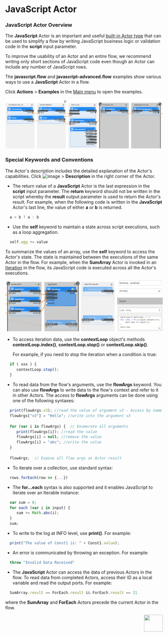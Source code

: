 # JavaScript Actor

### JavaScript Actor Overview

The **JavaScript** Actor is an important and useful [built-in Actor type](../04_built_in_actor_types.md) that can be used to simplify a flow by writing JavaScript business logic or validation code in the **script** input parameter.

To improve the usability of an Actor and an entire flow, we recommend writing only short sections of JavaScript code even though an Actor can include any number of  JavaScript rows.  

The **javascript.flow** and **javascript-advanced.flow** examples show various ways to use a **JavaScript** Actor in a flow.

Click **Actions** > **Examples** in the [Main menu](../18_broadway_flow_window.md#main-menu) to open the examples. 

<img src="../images/99_actors_01_1.PNG" alt="image" style="zoom:80%;" />


### Special Keywords and Conventions

The Actor's description includes the detailed explanation of the Actor's capabilities. Click ![image](../images/99_19_dots.PNG) > **Description** in the right corner of the Actor.

- The return value of a **JavaScript** Actor is the last expression in the **script** input parameter. The **return** keyword should not be written in the script whereby the **result** output parameter is used to return the Actor's result. For example, when the following code is written in the **JavaScript** Actor's last line, the value of either **a** or **b** is returned. 

```javascript
  a > b ? a : b
```

- Use the **self** keyword to maintain a state across script executions, such as a loop aggregation. 

```javascript
  self.agg += value 
```

To summarize the values of an array, use the **self** keyword to access the Actor's state. The state is maintained between the executions of the same Actor in the flow. For example, when the **SumArray** Actor is invoked in an [Iteration](../21_iterations.md) in the flow, its JavaScript code is executed across all the Actor's executions.

<img src="../images/99_actors_01_2.PNG" alt="image" style="zoom:80%;" />

- To access iteration data, use the **contextLoop** object's methods **contextLoop.index()**, **contextLoop.stop()** or **contextLoop.skip()**. 

  For example, if you need to stop the iteration when a condition is true:

```javascript
  if ( xxx ) {
     contextLoop.stop();
  }
```

- To read data from the flow's arguments, use the **flowArgs** keyword. You can also use **flowArgs** to write data to the flow's context and refer to it in other Actors. The access to **flowArgs** arguments can be done using one of the following syntaxes: 

```javascript
  print(flowArgs.v3); //read the value of argument v3 - Access by name
  flowArgs["v3"] = "Hello"; //write into the argument v3

  for (var i in flowArgs) {  // Enumerate all arguments
     print(flowArgs[i]); //read the value
     flowArgs[i] = null; //remove the value
     flowArgs[i] = "abc"; //write the value
  }

  flowArgs;  // Expose all flow args as Actor result 
```

- To iterate over a collection, use standard syntax: 

```javascript
  rows.forEach(row => {...}) 
```

- The **for...each** syntax is also supported and it enables JavaScript to iterate over an Iterable instance: 

```javascript
  var sum = 0;
  for each (var i in input) {
     sum += Math.abs(i);
  }
  sum;
```

- To write to the log at INFO level, use **print()**. For example:

```javascript
  print("The value of Const1 is: " + Const1.value); 
```

- An error is communicated by throwing an exception. For example: 

```javascript
  throw "Invalid Data Received" 
```

- The **JavaScript** Actor can access the data of previous Actors in the flow. To read data from completed Actors, access their ID as a local variable and read the output ports. For example:

```javascript
  SumArray.result == ForEach.result && ForEach.result == 21 
```

   where the **SumArray** and **ForEach** Actors precede the current Actor in the flow.


[<img align="right" width="60" height="54" src="/articles/images/Next.png">](02_stream_actors.md)
